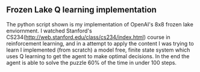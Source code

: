 ## Frozen Lake Q learning implementation

The python script shown is my implementation of OpenAI's 8x8 frozen lake enviornment. I watched Stanford's CS234(http://web.stanford.edu/class/cs234/index.html) course in reinforcement learning, and in a attempt to apply the content I was trying to learn I implemented (from scratch) a model free, finite state system which uses Q learning to get the agent to make optimal decisions. In the end the agent is able to solve the puzzle 60% of the time in under 100 steps. 
   
